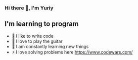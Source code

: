 ### Hi there 👋, I'm Yuriy

## I'm learning to program
- 💪 I like to write code
- 🎉 I love to play the guitar
- 🥅 I am constantly learning new things
- ⚡ I love solving problems here https://www.codewars.com/